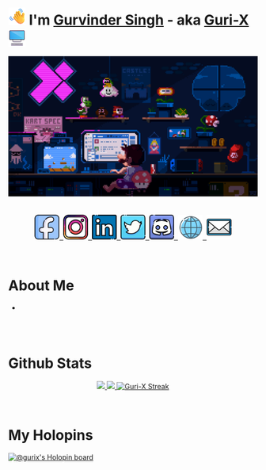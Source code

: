 # <img src="./assets/images/waving_hand.png" width="35" height="35"> I'm [Gurvinder Singh](https://gurvindersingh.me) - aka [Guri-X](https://github.com/Guri-X) &nbsp;<img src="./assets/images/desktop.png" width="35" height="35" align="center">

<div align="center">
    <img src="./assets/gifs/header.gif" width="600">
</div>
<br><br>

<div align="center">
    <a href="https://www.facebook.com/gurvindersingh.singh.792303/" target="_blank">
        <img src="./assets/images/facebook.png" width="50" height="50">&nbsp;
    </a>
    <a href="https://www.instagram.com/_guridev_/" target="_blank">
        <img src="./assets/images/instagram.png" width="50" height="50">&nbsp;
    </a>
    <a href="https://www.linkedin.com/in/gurvinder-singh-360691123/" target="_blank">
        <img src="./assets/images/linkedin.png" width="50" height="50">&nbsp;
    </a>
    <a href="https://twitter.com/Guri_XD" target="_blank">
        <img src="./assets/images/twitter.png" width="50" height="50">&nbsp;
    </a>
    <a href="https://discordapp.com/users/GuriX#5028" target="_blank">
        <img src="./assets/images/discord.png" width="50" height="50">&nbsp;
    </a>
    <a href="https://gurvindersingh.me" target="_blank">
        <img src="./assets/images/portfolio_website.png" width="50" height="50">&nbsp;
    </a>
    <a href="mailto:guri.developer97@gmail.com" target="_blank">
        <img src="./assets/images/email.png" width="50" height="50">
    </a>
</div>
<br><br>

# About Me

- 

<br><br>

# Github Stats

<div align="center">
    <a href="https://github.com/Guri-X">
        <img height="180em" src="https://github-readme-stats.vercel.app/api?username=Guri-X&show_icons=true&theme=radical&include_all_commits=true&count_private=true"/>
        <img height="180em" src="https://github-readme-stats.vercel.app/api/top-langs/?username=Guri-X&layout=compact&theme=radical&langs_count=8"/>
        <img src="https://github-readme-streak-stats.herokuapp.com/?user=Guri-X&title_color=dc4f84&icon_color=dc4f84&show_owner=true&theme=radical" alt="Guri-X Streak"/>
    </a>
</div>
<br><br>

# My Holopins

[![@gurix's Holopin board](https://holopin.me/gurix)](https://holopin.io/@gurix)
